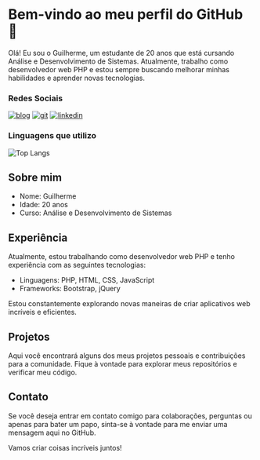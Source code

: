 # Bem-vindo ao meu perfil do GitHub 👋

Olá! Eu sou o Guilherme, um estudante de 20 anos que está cursando Análise e Desenvolvimento de Sistemas. Atualmente, trabalho como desenvolvedor web PHP e estou sempre buscando melhorar minhas habilidades e aprender novas tecnologias.

### Redes Sociais

[![blog](https://img.shields.io/badge/Discord-7289DA?style=for-the-badge&logo=discord&logoColor=white)](guirn13)
[![git](https://img.shields.io/badge/GitHub-100000?style=for-the-badge&logo=github&logoColor=white)](guirn13)
[![linkedin](https://img.shields.io/badge/LinkedIn-0077B5?style=for-the-badge&logo=linkedin&logoColor=white)](guirn13)

### Linguagens que utilizo

![Top Langs](https://github-readme-stats.vercel.app/api/top-langs/?username=guirn13&hide_progress=true)


## Sobre mim

- Nome: Guilherme
- Idade: 20 anos
- Curso: Análise e Desenvolvimento de Sistemas

## Experiência

Atualmente, estou trabalhando como desenvolvedor web PHP e tenho experiência com as seguintes tecnologias:

- Linguagens: PHP, HTML, CSS, JavaScript
- Frameworks: Bootstrap, jQuery

Estou constantemente explorando novas maneiras de criar aplicativos web incríveis e eficientes.

## Projetos

Aqui você encontrará alguns dos meus projetos pessoais e contribuições para a comunidade. Fique à vontade para explorar meus repositórios e verificar meu código.

## Contato

Se você deseja entrar em contato comigo para colaborações, perguntas ou apenas para bater um papo, sinta-se à vontade para me enviar uma mensagem aqui no GitHub.


Vamos criar coisas incríveis juntos!
